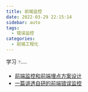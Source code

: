 ```yaml
---
title: 前端监控
date: 2022-03-29 22:15:14
sidebar: auto
tags:
  - 错误监控
categories:
  - 前端工程化
---
```


学习 🀄️....

- [前端监控和前端埋点方案设计](https://juejin.cn/post/6844903650603565063)
- [一篇讲透自研的前端错误监控](https://juejin.cn/post/6987681953424080926)
